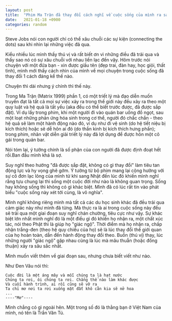 ```yaml
---
layout: post
title:  "Phim Ma Trận đã thay đổi cách nghĩ về cuộc sống của mình ra sao"
date:   2021-01-18 +0900
categories: random
---
```

Steve Jobs nói con người chỉ có thể xâu chuỗi các sự kiện (connecting the dots) sau khi nhìn lại những việc đã qua.

Kiểu nhiều lúc mình thấy thú vị và rất biết ơn vì những điều đã trải qua và thấy sao nó có sự xâu chuỗi với nhau liền lạc đến vậy.
Hôm trước nói chuyện với một đứa bạn - xin được giấu tên (đẹp trai, đàn hay, học giỏi, thất tình), mình mới thấy cách nhìn của mình về mọi chuyện trong cuộc sống đã thay đổi 1 cách đáng kể thế nào.

Chuyện thì dài nhưng ý chính thì thế này.

Trong Ma Trận (Matrix 1999) phần 1, có một triết lý mà đạo diễn muốn truyền đạt là tất cả mọi sự việc xảy ra trong thế giới này đều xảy ra theo một quy luật và hệ quả là tất yếu (aka đều có thể biết trước được, đã được sắp đặt). Ví dụ lấy trong phim, khi một người đi vào quán bar uống đồ ngọt, sau một loạt những phản ứng hóa sinh trong cơ thể, người đó chắc chắn - theo hệ quả sẽ làm một hành động nào đó, ví dụ như đi vệ sinh (do hệ tiết niệu bị kích thích) hoặc sẽ dễ hôn ai đó (do thần kinh bị kích thích hưng phấn); trong phim, nhân vật diễn giải triết lý này đã lợi dụng để được hôn một cô gái trong quán bar.

Nói tóm lại, ý tưởng chính là số phận của con người đã được định đoạt hết rồi.Ban đầu mình khá là sợ. 

Suy nghĩ theo hướng "đã được sắp đặt, không có gì thay đổi" làm tiêu tan động lực và hy vọng ghê gớm.
Ý tưởng từ bộ phim mang lại cộng hưởng với sự cô đơn lạc lõng của mình từ khi sang Nhật đến lúc đó khiến mình nghĩ rằng tựu chung lại thì sống một cuộc đời như nào là không quan trọng. Sống hay không sống thì không có gì khác biệt. Mình đã có lúc rất tin vào phát biểu "cuộc sống này xét tới cùng, là vô nghĩa".

Mình nghĩ không riêng mình mà tất cả các du học sinh khác đã đều trải qua cảm giác này như mình đã từng. Mà thực ra là ai trong cuộc sống này đều sẽ trải qua một giai đoạn suy nghĩ chán chường, tiêu cực như vậy. 
Sự khác biệt lớn nhất mình nghĩ đó là một điều gì đó khiến họ nhận ra, một chất xúc tác, nói theo Phật thì là giúp họ "giác ngộ". Thời điểm mà họ nhận ra, chấp nhận trắng-đen (theo hệ quy chiếu của họ) sẽ là lúc thay đổi thế giới quan của họ hoàn toàn, dẫn đến hành động thay đổi theo. 
Buồn (thú vị) thay, lúc những người "giác ngộ" gặp nhau cũng là lúc mà mâu thuẫn (hoặc đồng thuận) xảy ra sâu sắc nhất.

Mình muốn viết thêm về giai đoạn sau, nhưng chưa biết viết như nào.

Như Đen Vâu nói thì:
```
Cuộc đời là một áng mây và mỗi chúng ta là hạt nước
Chúng ta rơi, ôi chúng ta rơi. Chẳng thể nào làm khác được
Và cuối hành trình, ai rồi cũng sẽ vỡ ra
Ta chỉ mơ nơi ta rơi xuống mặt đất khô cằn kia sẽ nở hoa
...
----"Mơ"----
```

Mình chẳng có gì ngoài hên. Một trong số đó là thằng bạn ở Việt Nam của mình, nó tên là Trần Văn Tú.